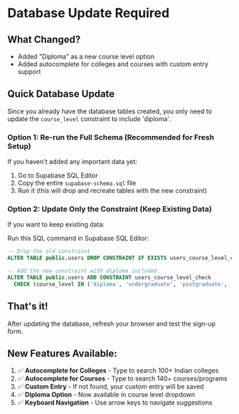 # Database Update Required

## What Changed?
- Added "Diploma" as a new course level option
- Added autocomplete for colleges and courses with custom entry support

## Quick Database Update

Since you already have the database tables created, you only need to update the `course_level` constraint to include 'diploma'.

### Option 1: Re-run the Full Schema (Recommended for Fresh Setup)
If you haven't added any important data yet:

1. Go to Supabase SQL Editor
2. Copy the entire `supabase-schema.sql` file
3. Run it (this will drop and recreate tables with the new constraint)

### Option 2: Update Only the Constraint (Keep Existing Data)
If you want to keep existing data:

Run this SQL command in Supabase SQL Editor:

```sql
-- Drop the old constraint
ALTER TABLE public.users DROP CONSTRAINT IF EXISTS users_course_level_check;

-- Add the new constraint with diploma included
ALTER TABLE public.users ADD CONSTRAINT users_course_level_check 
  CHECK (course_level IN ('diploma', 'undergraduate', 'postgraduate', 'phd'));
```

## That's it!
After updating the database, refresh your browser and test the sign-up form.

## New Features Available:
1. ✅ **Autocomplete for Colleges** - Type to search 100+ Indian colleges
2. ✅ **Autocomplete for Courses** - Type to search 140+ courses/programs
3. ✅ **Custom Entry** - If not found, your custom entry will be saved
4. ✅ **Diploma Option** - Now available in course level dropdown
5. ✅ **Keyboard Navigation** - Use arrow keys to navigate suggestions


